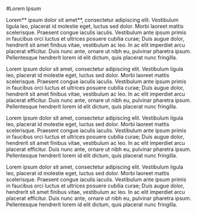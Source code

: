 #Lorem Ipsum

Lorem** ipsum dolor sit amet**, consectetur adipiscing elit. Vestibulum ligula leo, placerat id molestie eget, luctus sed dolor. Morbi laoreet mattis scelerisque. Praesent congue iaculis iaculis. Vestibulum ante ipsum primis in faucibus orci luctus et ultrices posuere cubilia curae; Duis augue dolor, hendrerit sit amet finibus vitae, vestibulum ac leo. In ac elit imperdiet arcu placerat efficitur. Duis nunc ante, ornare ut nibh eu, pulvinar pharetra ipsum. Pellentesque hendrerit lorem id elit dictum, quis placerat nunc fringilla.


Lorem ipsum dolor sit amet, consectetur adipiscing elit. Vestibulum ligula leo, placerat id molestie eget, luctus sed dolor. Morbi laoreet mattis scelerisque. Praesent congue iaculis iaculis. Vestibulum ante ipsum primis in faucibus orci luctus et ultrices posuere cubilia curae; Duis augue dolor, hendrerit sit amet finibus vitae, vestibulum ac leo. In ac elit imperdiet arcu placerat efficitur. Duis nunc ante, ornare ut nibh eu, pulvinar pharetra ipsum. Pellentesque hendrerit lorem id elit dictum, quis placerat nunc fringilla.

Lorem ipsum dolor sit amet, consectetur adipiscing elit. Vestibulum ligula leo, placerat id molestie eget, luctus sed dolor. Morbi laoreet mattis scelerisque. Praesent congue iaculis iaculis. Vestibulum ante ipsum primis in faucibus orci luctus et ultrices posuere cubilia curae; Duis augue dolor, hendrerit sit amet finibus vitae, vestibulum ac leo. In ac elit imperdiet arcu placerat efficitur. Duis nunc ante, ornare ut nibh eu, pulvinar pharetra ipsum. Pellentesque hendrerit lorem id elit dictum, quis placerat nunc fringilla.

Lorem ipsum dolor sit amet, consectetur adipiscing elit. Vestibulum ligula leo, placerat id molestie eget, luctus sed dolor. Morbi laoreet mattis scelerisque. Praesent congue iaculis iaculis. Vestibulum ante ipsum primis in faucibus orci luctus et ultrices posuere cubilia curae; Duis augue dolor, hendrerit sit amet finibus vitae, vestibulum ac leo. In ac elit imperdiet arcu placerat efficitur. Duis nunc ante, ornare ut nibh eu, pulvinar pharetra ipsum. Pellentesque hendrerit lorem id elit dictum, quis placerat nunc fringilla.